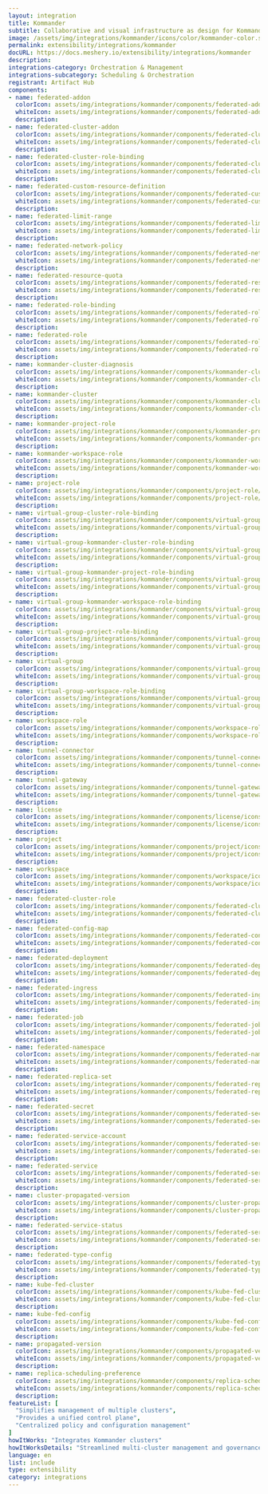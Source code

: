 ```yaml
---
layout: integration
title: Kommander
subtitle: Collaborative and visual infrastructure as design for Kommander
image: /assets/img/integrations/kommander/icons/color/kommander-color.svg
permalink: extensibility/integrations/kommander
docURL: https://docs.meshery.io/extensibility/integrations/kommander
description: 
integrations-category: Orchestration & Management
integrations-subcategory: Scheduling & Orchestration
registrant: Artifact Hub
components: 
- name: federated-addon
  colorIcon: assets/img/integrations/kommander/components/federated-addon/icons/color/federated-addon-color.svg
  whiteIcon: assets/img/integrations/kommander/components/federated-addon/icons/white/federated-addon-white.svg
  description: 
- name: federated-cluster-addon
  colorIcon: assets/img/integrations/kommander/components/federated-cluster-addon/icons/color/federated-cluster-addon-color.svg
  whiteIcon: assets/img/integrations/kommander/components/federated-cluster-addon/icons/white/federated-cluster-addon-white.svg
  description: 
- name: federated-cluster-role-binding
  colorIcon: assets/img/integrations/kommander/components/federated-cluster-role-binding/icons/color/federated-cluster-role-binding-color.svg
  whiteIcon: assets/img/integrations/kommander/components/federated-cluster-role-binding/icons/white/federated-cluster-role-binding-white.svg
  description: 
- name: federated-custom-resource-definition
  colorIcon: assets/img/integrations/kommander/components/federated-custom-resource-definition/icons/color/federated-custom-resource-definition-color.svg
  whiteIcon: assets/img/integrations/kommander/components/federated-custom-resource-definition/icons/white/federated-custom-resource-definition-white.svg
  description: 
- name: federated-limit-range
  colorIcon: assets/img/integrations/kommander/components/federated-limit-range/icons/color/federated-limit-range-color.svg
  whiteIcon: assets/img/integrations/kommander/components/federated-limit-range/icons/white/federated-limit-range-white.svg
  description: 
- name: federated-network-policy
  colorIcon: assets/img/integrations/kommander/components/federated-network-policy/icons/color/federated-network-policy-color.svg
  whiteIcon: assets/img/integrations/kommander/components/federated-network-policy/icons/white/federated-network-policy-white.svg
  description: 
- name: federated-resource-quota
  colorIcon: assets/img/integrations/kommander/components/federated-resource-quota/icons/color/federated-resource-quota-color.svg
  whiteIcon: assets/img/integrations/kommander/components/federated-resource-quota/icons/white/federated-resource-quota-white.svg
  description: 
- name: federated-role-binding
  colorIcon: assets/img/integrations/kommander/components/federated-role-binding/icons/color/federated-role-binding-color.svg
  whiteIcon: assets/img/integrations/kommander/components/federated-role-binding/icons/white/federated-role-binding-white.svg
  description: 
- name: federated-role
  colorIcon: assets/img/integrations/kommander/components/federated-role/icons/color/federated-role-color.svg
  whiteIcon: assets/img/integrations/kommander/components/federated-role/icons/white/federated-role-white.svg
  description: 
- name: kommander-cluster-diagnosis
  colorIcon: assets/img/integrations/kommander/components/kommander-cluster-diagnosis/icons/color/kommander-cluster-diagnosis-color.svg
  whiteIcon: assets/img/integrations/kommander/components/kommander-cluster-diagnosis/icons/white/kommander-cluster-diagnosis-white.svg
  description: 
- name: kommander-cluster
  colorIcon: assets/img/integrations/kommander/components/kommander-cluster/icons/color/kommander-cluster-color.svg
  whiteIcon: assets/img/integrations/kommander/components/kommander-cluster/icons/white/kommander-cluster-white.svg
  description: 
- name: kommander-project-role
  colorIcon: assets/img/integrations/kommander/components/kommander-project-role/icons/color/kommander-project-role-color.svg
  whiteIcon: assets/img/integrations/kommander/components/kommander-project-role/icons/white/kommander-project-role-white.svg
  description: 
- name: kommander-workspace-role
  colorIcon: assets/img/integrations/kommander/components/kommander-workspace-role/icons/color/kommander-workspace-role-color.svg
  whiteIcon: assets/img/integrations/kommander/components/kommander-workspace-role/icons/white/kommander-workspace-role-white.svg
  description: 
- name: project-role
  colorIcon: assets/img/integrations/kommander/components/project-role/icons/color/project-role-color.svg
  whiteIcon: assets/img/integrations/kommander/components/project-role/icons/white/project-role-white.svg
  description: 
- name: virtual-group-cluster-role-binding
  colorIcon: assets/img/integrations/kommander/components/virtual-group-cluster-role-binding/icons/color/virtual-group-cluster-role-binding-color.svg
  whiteIcon: assets/img/integrations/kommander/components/virtual-group-cluster-role-binding/icons/white/virtual-group-cluster-role-binding-white.svg
  description: 
- name: virtual-group-kommander-cluster-role-binding
  colorIcon: assets/img/integrations/kommander/components/virtual-group-kommander-cluster-role-binding/icons/color/virtual-group-kommander-cluster-role-binding-color.svg
  whiteIcon: assets/img/integrations/kommander/components/virtual-group-kommander-cluster-role-binding/icons/white/virtual-group-kommander-cluster-role-binding-white.svg
  description: 
- name: virtual-group-kommander-project-role-binding
  colorIcon: assets/img/integrations/kommander/components/virtual-group-kommander-project-role-binding/icons/color/virtual-group-kommander-project-role-binding-color.svg
  whiteIcon: assets/img/integrations/kommander/components/virtual-group-kommander-project-role-binding/icons/white/virtual-group-kommander-project-role-binding-white.svg
  description: 
- name: virtual-group-kommander-workspace-role-binding
  colorIcon: assets/img/integrations/kommander/components/virtual-group-kommander-workspace-role-binding/icons/color/virtual-group-kommander-workspace-role-binding-color.svg
  whiteIcon: assets/img/integrations/kommander/components/virtual-group-kommander-workspace-role-binding/icons/white/virtual-group-kommander-workspace-role-binding-white.svg
  description: 
- name: virtual-group-project-role-binding
  colorIcon: assets/img/integrations/kommander/components/virtual-group-project-role-binding/icons/color/virtual-group-project-role-binding-color.svg
  whiteIcon: assets/img/integrations/kommander/components/virtual-group-project-role-binding/icons/white/virtual-group-project-role-binding-white.svg
  description: 
- name: virtual-group
  colorIcon: assets/img/integrations/kommander/components/virtual-group/icons/color/virtual-group-color.svg
  whiteIcon: assets/img/integrations/kommander/components/virtual-group/icons/white/virtual-group-white.svg
  description: 
- name: virtual-group-workspace-role-binding
  colorIcon: assets/img/integrations/kommander/components/virtual-group-workspace-role-binding/icons/color/virtual-group-workspace-role-binding-color.svg
  whiteIcon: assets/img/integrations/kommander/components/virtual-group-workspace-role-binding/icons/white/virtual-group-workspace-role-binding-white.svg
  description: 
- name: workspace-role
  colorIcon: assets/img/integrations/kommander/components/workspace-role/icons/color/workspace-role-color.svg
  whiteIcon: assets/img/integrations/kommander/components/workspace-role/icons/white/workspace-role-white.svg
  description: 
- name: tunnel-connector
  colorIcon: assets/img/integrations/kommander/components/tunnel-connector/icons/color/tunnel-connector-color.svg
  whiteIcon: assets/img/integrations/kommander/components/tunnel-connector/icons/white/tunnel-connector-white.svg
  description: 
- name: tunnel-gateway
  colorIcon: assets/img/integrations/kommander/components/tunnel-gateway/icons/color/tunnel-gateway-color.svg
  whiteIcon: assets/img/integrations/kommander/components/tunnel-gateway/icons/white/tunnel-gateway-white.svg
  description: 
- name: license
  colorIcon: assets/img/integrations/kommander/components/license/icons/color/license-color.svg
  whiteIcon: assets/img/integrations/kommander/components/license/icons/white/license-white.svg
  description: 
- name: project
  colorIcon: assets/img/integrations/kommander/components/project/icons/color/project-color.svg
  whiteIcon: assets/img/integrations/kommander/components/project/icons/white/project-white.svg
  description: 
- name: workspace
  colorIcon: assets/img/integrations/kommander/components/workspace/icons/color/workspace-color.svg
  whiteIcon: assets/img/integrations/kommander/components/workspace/icons/white/workspace-white.svg
  description: 
- name: federated-cluster-role
  colorIcon: assets/img/integrations/kommander/components/federated-cluster-role/icons/color/federated-cluster-role-color.svg
  whiteIcon: assets/img/integrations/kommander/components/federated-cluster-role/icons/white/federated-cluster-role-white.svg
  description: 
- name: federated-config-map
  colorIcon: assets/img/integrations/kommander/components/federated-config-map/icons/color/federated-config-map-color.svg
  whiteIcon: assets/img/integrations/kommander/components/federated-config-map/icons/white/federated-config-map-white.svg
  description: 
- name: federated-deployment
  colorIcon: assets/img/integrations/kommander/components/federated-deployment/icons/color/federated-deployment-color.svg
  whiteIcon: assets/img/integrations/kommander/components/federated-deployment/icons/white/federated-deployment-white.svg
  description: 
- name: federated-ingress
  colorIcon: assets/img/integrations/kommander/components/federated-ingress/icons/color/federated-ingress-color.svg
  whiteIcon: assets/img/integrations/kommander/components/federated-ingress/icons/white/federated-ingress-white.svg
  description: 
- name: federated-job
  colorIcon: assets/img/integrations/kommander/components/federated-job/icons/color/federated-job-color.svg
  whiteIcon: assets/img/integrations/kommander/components/federated-job/icons/white/federated-job-white.svg
  description: 
- name: federated-namespace
  colorIcon: assets/img/integrations/kommander/components/federated-namespace/icons/color/federated-namespace-color.svg
  whiteIcon: assets/img/integrations/kommander/components/federated-namespace/icons/white/federated-namespace-white.svg
  description: 
- name: federated-replica-set
  colorIcon: assets/img/integrations/kommander/components/federated-replica-set/icons/color/federated-replica-set-color.svg
  whiteIcon: assets/img/integrations/kommander/components/federated-replica-set/icons/white/federated-replica-set-white.svg
  description: 
- name: federated-secret
  colorIcon: assets/img/integrations/kommander/components/federated-secret/icons/color/federated-secret-color.svg
  whiteIcon: assets/img/integrations/kommander/components/federated-secret/icons/white/federated-secret-white.svg
  description: 
- name: federated-service-account
  colorIcon: assets/img/integrations/kommander/components/federated-service-account/icons/color/federated-service-account-color.svg
  whiteIcon: assets/img/integrations/kommander/components/federated-service-account/icons/white/federated-service-account-white.svg
  description: 
- name: federated-service
  colorIcon: assets/img/integrations/kommander/components/federated-service/icons/color/federated-service-color.svg
  whiteIcon: assets/img/integrations/kommander/components/federated-service/icons/white/federated-service-white.svg
  description: 
- name: cluster-propagated-version
  colorIcon: assets/img/integrations/kommander/components/cluster-propagated-version/icons/color/cluster-propagated-version-color.svg
  whiteIcon: assets/img/integrations/kommander/components/cluster-propagated-version/icons/white/cluster-propagated-version-white.svg
  description: 
- name: federated-service-status
  colorIcon: assets/img/integrations/kommander/components/federated-service-status/icons/color/federated-service-status-color.svg
  whiteIcon: assets/img/integrations/kommander/components/federated-service-status/icons/white/federated-service-status-white.svg
  description: 
- name: federated-type-config
  colorIcon: assets/img/integrations/kommander/components/federated-type-config/icons/color/federated-type-config-color.svg
  whiteIcon: assets/img/integrations/kommander/components/federated-type-config/icons/white/federated-type-config-white.svg
  description: 
- name: kube-fed-cluster
  colorIcon: assets/img/integrations/kommander/components/kube-fed-cluster/icons/color/kube-fed-cluster-color.svg
  whiteIcon: assets/img/integrations/kommander/components/kube-fed-cluster/icons/white/kube-fed-cluster-white.svg
  description: 
- name: kube-fed-config
  colorIcon: assets/img/integrations/kommander/components/kube-fed-config/icons/color/kube-fed-config-color.svg
  whiteIcon: assets/img/integrations/kommander/components/kube-fed-config/icons/white/kube-fed-config-white.svg
  description: 
- name: propagated-version
  colorIcon: assets/img/integrations/kommander/components/propagated-version/icons/color/propagated-version-color.svg
  whiteIcon: assets/img/integrations/kommander/components/propagated-version/icons/white/propagated-version-white.svg
  description: 
- name: replica-scheduling-preference
  colorIcon: assets/img/integrations/kommander/components/replica-scheduling-preference/icons/color/replica-scheduling-preference-color.svg
  whiteIcon: assets/img/integrations/kommander/components/replica-scheduling-preference/icons/white/replica-scheduling-preference-white.svg
  description: 
featureList: [
  "Simplifies management of multiple clusters",
  "Provides a unified control plane",
  "Centralized policy and configuration management"
]
howItWorks: "Integrates Kommander clusters"
howItWorksDetails: "Streamlined multi-cluster management and governance"
language: en
list: include
type: extensibility
category: integrations
---
```

